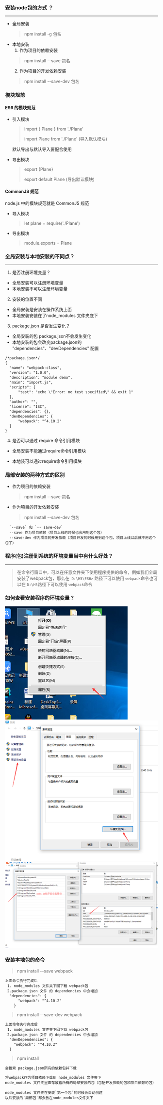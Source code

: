 ### 安装node包的方式 ？
---
 * 全局安装
   >npm install -g 包名 
 * 本地安装  
   1. 作为项目的依赖安装
   >npm install --save 包名
   2. 作为项目的开发依赖安装
   >npm install --save-dev 包名



###  模块规范

#### ES6 的模块规范

+ 引入模块  

  > import  { Plane }  from './Plane'
  >
  > import Plane from './Plane'    (导入默认模块)

   默认导出与默认导入要配合使用          

+ 导出模块 

  > export  {Plane}
  >
  > export  default  Plane (导出默认模块)

#### CommonJS 规范

 node.js 中的模块规范就是 CommonJS 规范

+ 导入模块

  > let plane = require('./Plane')

+ 导出模块

  > module.exports = Plane

### 全局安装与本地安装的不同点？

---
1. 是否注册环境变量？

  * 全局安装可以注册环境变量
  * 本地安装不可以注册环境变量

2. 安装的位置不同

 * 全局安装是安装在操作系统上面
 * 本地安装安装在了node_modules 文件夹底下

3. package.json 是否发生变化？
 * 全局安装的包 package.json不会发生变化
 * 本地安装的包会改变package.json的  "dependencies"、"devDependencies" 配置

  ```
  /*package.json*/
  {
    "name": "webpack-class",
    "version": "1.0.0",
    "description": "module demo",
    "main": "import.js",
    "scripts": {
        "test": "echo \"Error: no test specified\" && exit 1"
    },
    "author": "",
    "license": "ISC",
    "dependencies": {},
    "devDependencies": {
        "webpack": "^4.10.2"
    }
}
  ```

4. 是否可以通过 require 命令引用模块
 * 全局安装不能通过require命令引用模块

 * 本地装可以通过require命令引用模块

   ####  

   #### 

### 局部安装的两种方式的区别
 * 作为项目的依赖安装
   >npm install --save 包名
 * 作为项目的开发依赖安装
   >npm install --save-dev 包名

  ```   
    `--save` 和 `-- save-dev`     
    --save 作为项目依赖（项目上线的时候也会用到这个包）
    --save-dev 作为项目的开发依赖（项目开发的时候用到这个包，项目上线以后就不用这个包了）
  ```

### 程序(包)注册到系统的环境变量当中有什么好处？
---
>在命令行窗口中，可以在任意文件夹下使用程序提供的命令，例如我们全局安装了webpack包，那么在` D:\H5\ES6>` 路径下可以使用 `webpack`命令也可以在 `D:\H5`路径下可以使用 `webpack`命令


### 如何查看安装程序的环境变量？

   ![](./images/2.png)
   ![](./images/3.png)
   ![](./images/4.png)



### 安装本地包的命令

>npm install --save webpack
```
上面命令执行完成后
 1. node_modules 文件夹下回下载 webpack包
 2.package.json 文件 的 dependencies 中会增加 
  "dependencies": {
      "webpack": "^4.10.2"
    }

```
>npm install --save-dev webpack 
```
上面命令执行完成后
 1. node_modules 文件夹下回下载 webpack包
 2.package.json 文件 的 dependencies 中会增加 
  "devDependencies": {
    "webpack": "^4.10.2"
  }

```
>npm install
```
会搜索 package.json所有的依赖包并下载
```
```
将webpack作为项目依赖下载到 node_modules 文件夹下
node_modules 文件夹里面存放着所有的局部安装的包（包括开发依赖的包和项目依赖的包）

node_modules 文件夹在安装`第一个包`的时候会自动创建
以后安装的`局部包`都会放在node_modules文件夹下
```


​    





